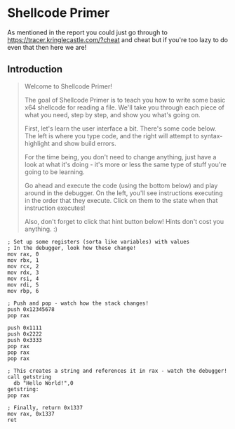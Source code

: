 # Shellcode Primer

As mentioned in the report you could just go through to https://tracer.kringlecastle.com/?cheat and cheat but if you're too lazy to do even that then here we are!

## Introduction

> Welcome to Shellcode Primer!
> 
> The goal of Shellcode Primer is to teach you how to write some basic x64 shellcode for reading a file. We'll take you through each piece of what you need, step by step, and show you what's going on.
> 
> First, let's learn the user interface a bit. There's some code below. The left is where you type code, and the right will attempt to syntax-highlight and show build errors.
> 
> For the time being, you don't need to change anything, just have a look at what it's doing - it's more or less the same type of stuff you're going to be learning.
> 
> Go ahead and execute the code (using the bottom below) and play around in the debugger. On the left, you'll see instructions executing in the order that they execute. Click on them to the state when that instruction executes!
> 
> Also, don't forget to click that hint button below! Hints don't cost you anything. :)

```shellcode
; Set up some registers (sorta like variables) with values
; In the debugger, look how these change!
mov rax, 0
mov rbx, 1
mov rcx, 2
mov rdx, 3
mov rsi, 4
mov rdi, 5
mov rbp, 6

; Push and pop - watch how the stack changes!
push 0x12345678
pop rax

push 0x1111
push 0x2222
push 0x3333
pop rax
pop rax
pop rax

; This creates a string and references it in rax - watch the debugger!
call getstring
  db "Hello World!",0
getstring:
pop rax

; Finally, return 0x1337
mov rax, 0x1337
ret
```
